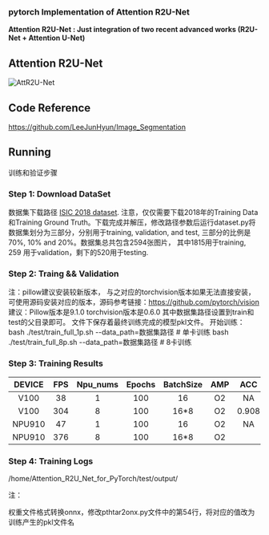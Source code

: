 ### pytorch Implementation of Attention R2U-Net

**Attention R2U-Net : Just integration of two recent advanced works (R2U-Net + Attention U-Net)**

## Attention R2U-Net
![AttR2U-Net](/img/AttR2U-Net.png)

## Code Reference

https://github.com/LeeJunHyun/Image_Segmentation

## Running
训练和验证步骤
### Step 1: Download DataSet

数据集下载路径 [ISIC 2018 dataset](https://challenge2018.isic-archive.com/task1/training/). 注意，仅仅需要下载2018年的Training Data和Training Ground Truth。下载完成并解压，修改路径参数后运行dataset.py将数据集划分为三部分，分别用于training, validation, and test, 三部分的比例是70%, 10% and 20%。数据集总共包含2594张图片， 其中1815用于training, 259 用于validation，剩下的520用于testing.  

### Step 2: Traing && Validation
注：pillow建议安装较新版本， 与之对应的torchvision版本如果无法直接安装，可使用源码安装对应的版本，源码参考链接：https://github.com/pytorch/vision
建议：Pillow版本是9.1.0 torchvision版本是0.6.0
其中数据集路径设置到train和test的父目录即可。 文件下保存着最终训练完成的模型pkl文件。 
开始训练：
    bash ./test/train_full_1p.sh  --data_path=数据集路径                    # 单卡训练
    bash ./test/train_full_8p.sh  --data_path=数据集路径                    # 8卡训练
### Step 3: Training Results


| DEVICE | FPS  | Npu_nums | Epochs | BatchSize | AMP  |  ACC  |
| :----: | :--: | :------: | :----: | :-------: | :--: | :---: |
|  V100  |  38  |    1     |  100   |    16     |  O2  |  NA   |
|  V100  | 304  |    8     |  100   |   16*8    |  O2  | 0.908 |
| NPU910 |  47  |    1     |  100   |    16     |  O2  |  NA   |
| NPU910 | 376  |    8     |  100   |   16*8    |  O2  |       |

### Step 4: Training Logs

/home/Attention_R2U_Net_for_PyTorch/test/output/

注：

权重文件格式转换onnx，修改pthtar2onx.py文件中的第54行，将对应的值改为训练产生的pkl文件名
